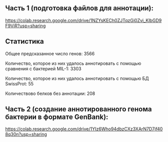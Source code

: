 ## Часть 1 (подготовка файлов для аннотации):
https://colab.research.google.com/drive/1NZYsKECh0ZJTqzGi0Zvi_KlbGD9F9ViR?usp=sharing


## Статистика
Общее предсказанное число генов: 3566

Количество, которое из них удалось аннотировать с помощью 
сравнения с бактерией MIL-1: 3303

Количество, которое из них удалось аннотировать с помощью БД 
SwissProt: 55

Количествово белков без аннотации: 208


## Часть 2 (создание аннотированного генома бактерии в формате GenBank):
https://colab.research.google.com/drive/1YIz6Who94dbzCXz3XArN7D7jf408q30n?usp=sharing